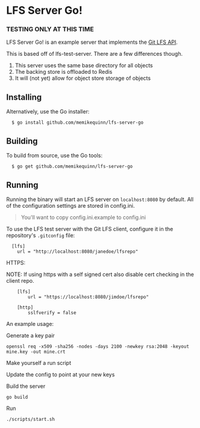 LFS Server Go\!
======
### TESTING ONLY AT THIS TIME ###
[lfs]: https://github.com/github/git-lfs
[api]: https://github.com/github/git-lfs/blob/master/docs/api.md

LFS Server Go\! is an example server that implements the [Git LFS API][api]. 

This is based off of lfs-test-server.  There are a few differences though.  

1. This server uses the same base directory for all objects
2. The backing store is offloaded to Redis
3. It will (not yet) allow for object store storage of objects

## Installing

Alternatively, use the Go installer:

```
  $ go install github.com/memikequinn/lfs-server-go
```

## Building

To build from source, use the Go tools:

```
  $ go get github.com/memikequinn/lfs-server-go
```


## Running

Running the binary will start an LFS server on `localhost:8080` by default.
All of the configuration settings are stored in config.ini.
> You'll want to copy config.ini.example to config.ini

To use the LFS test server with the Git LFS client, configure it in the repository's `.gitconfig` file:


```
  [lfs]
    url = "http://localhost:8080/janedoe/lfsrepo"

```

HTTPS:

NOTE: If using https with a self signed cert also disable cert checking in the client repo.

```
	[lfs]
		url = "https://localhost:8080/jimdoe/lfsrepo"

	[http]
		sslfverify = false

```


An example usage:


Generate a key pair
```
openssl req -x509 -sha256 -nodes -days 2100 -newkey rsa:2048 -keyout mine.key -out mine.crt
```

Make yourself a run script

Update the config to point at your new keys

Build the server

```
go build

```

Run

```
./scripts/start.sh

```

